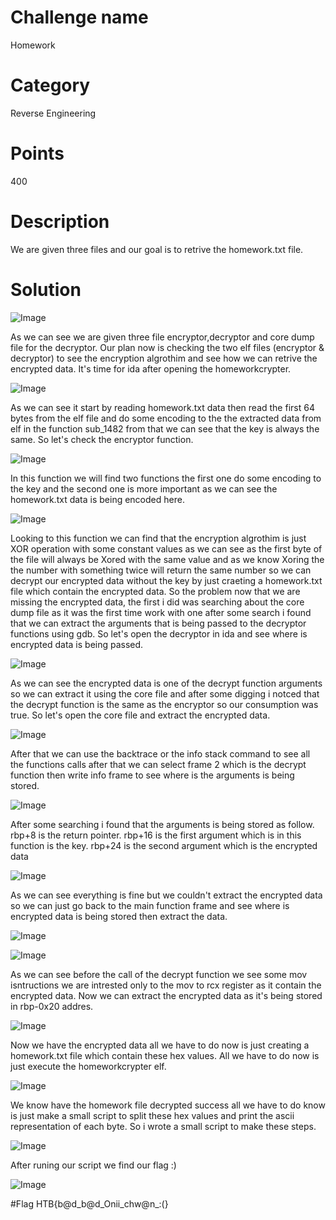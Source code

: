 # Challenge name
Homework
# Category
Reverse Engineering
# Points
400
# Description
We are given three files and our goal is to retrive the homework.txt file.
# Solution

![Image](https://github.com/0xN1ghtRa1d/CTF-writeups/blob/master/BSidesCairoCTF/1.png)

As we can see we are given three file encryptor,decryptor and core dump file for the decryptor.
Our plan now is checking the two elf files (encryptor & decryptor) to see the encryption algrothim and see how we can retrive the encrypted data.
It's time for ida after opening the homeworkcrypter.

![Image](https://github.com/0xN1ghtRa1d/CTF-writeups/blob/master/BSidesCairoCTF/2.png)

As we can see it start by reading homework.txt data then read the first 64 bytes from the elf file and do some encoding to the the extracted data from elf in the function sub_1482 from that we can see that the key is always the same.
So let's check the encryptor function.

![Image](https://github.com/0xN1ghtRa1d/CTF-writeups/blob/master/BSidesCairoCTF/3.png)

In this function we will find two functions the first one do some encoding to the key and the second one is more important as we can see the homework.txt data is being encoded here.

![Image](https://github.com/0xN1ghtRa1d/CTF-writeups/blob/master/BSidesCairoCTF/4.png)

Looking to this function we can find that the encryption algrothim is just XOR operation with some constant values as we can see as the first byte of the file will always be Xored with the same value and as we know Xoring the the number with something twice will return the same number so we can decrypt our encrypted data without the key by just craeting a homework.txt file which contain the encrypted data. 
So the problem now that we are missing the encrypted data, the first i did  was searching about the core dump file as it was the first time work with one after some search i found that we can extract the arguments that is being passed to the decryptor functions using gdb.
So let's open the decryptor in ida and see where is encrypted data is being passed.

![Image](https://github.com/0xN1ghtRa1d/CTF-writeups/blob/master/BSidesCairoCTF/5.png)

As we can see the encrypted data is one of the decrypt function arguments so we can extract it using the core file and after some digging i notced that the decrypt function is the same as the encryptor so our consumption was true.
So let's open the core file and extract the encrypted data.

![Image](https://github.com/0xN1ghtRa1d/CTF-writeups/blob/master/BSidesCairoCTF/6.png)

After that we can use the backtrace or the info stack command to see all the functions calls after that we can select frame 2 which is the decrypt function then write info frame to see where is the arguments is being stored.

![Image](https://github.com/0xN1ghtRa1d/CTF-writeups/blob/master/BSidesCairoCTF/7.png)

After some searching i found that the arguments is being stored as follow.
rbp+8 is the return pointer.
rbp+16 is the first argument which is in this function is the key.
rbp+24 is the second argument which is the encrypted data

![Image](https://github.com/0xN1ghtRa1d/CTF-writeups/blob/master/BSidesCairoCTF/8.png)

As we can see everything is fine but we couldn't extract the encrypted data so we can just go back to the main function frame and see where is encrypted data is being stored then extract the data.

![Image](https://github.com/0xN1ghtRa1d/CTF-writeups/blob/master/BSidesCairoCTF/9.png)

![Image](https://github.com/0xN1ghtRa1d/CTF-writeups/blob/master/BSidesCairoCTF/10.png)

As we can see before the call of the decrypt function we see some mov isntructions we are intrested only to the mov to rcx register as it contain the encrypted data.
Now we can extract the encrypted data as it's being stored in rbp-0x20 addres.

![Image](https://github.com/0xN1ghtRa1d/CTF-writeups/blob/master/BSidesCairoCTF/11.png)

Now we have the encrypted data all we have to do now is just creating a homework.txt file which contain these hex values.
All we have to do now is just execute the homeworkcrypter elf.

![Image](https://github.com/0xN1ghtRa1d/CTF-writeups/blob/master/BSidesCairoCTF/12.png)

We know have the homework file decrypted success all we have to do know is just make a small script to split these hex values and print the ascii representation of each byte.
So i wrote a small script to make these steps.

![Image](https://github.com/0xN1ghtRa1d/CTF-writeups/blob/master/BSidesCairoCTF/13.png)

After runing our script we find our flag :)

![Image](https://github.com/0xN1ghtRa1d/CTF-writeups/blob/master/BSidesCairoCTF/14.png)

#Flag
HTB{b@d_b@d_Onii_chw@n_:(}






